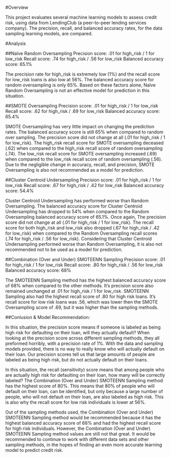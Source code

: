 #Overview

This project evaluates several machine learning models to assess credit risk, using data from LendingClub (a peer-to-peer lending services company). The precision, recall, and balanced accuracy rates, for the data sampling learning models, are compared.


#Analysis

##Naïve Random Oversampling
Precision score: .01 for high_risk / 1 for low_risk
Recall score: .74 for high_risk /  .56 for low_risk
Balanced accuracy score: 65.1%

The precision rate for high_risk is extremely low (1%) and the recall score for low_risk loans is also low at 56%. The balanced accuracy score for random oversampling is only 65%. Based on these factors alone, Naïve Random Oversampling is not an effective model for prediction in this situation.

##SMOTE Oversampling
Precision score: .01 for high_risk / 1 for low_risk 
Recall score: .62 for high_risk / .69 for low_risk
Balanced accuracy score: 65.4%

SMOTE Oversampling has very little impact on changing the prediction rates. The balanced accuracy score is still 65% when compared to random over sampling. The precision score did not change at all (.01 for high_risk / 1 for low_risk). The high_risk recall score for SMOTE oversampling deceased (.62) when compared to the high_risk recall score of random oversampling (.74). The low_risk recall score for SMOTE oversampling increased (.69) when compared to the low_risk recall score of random oversampling (.56). Due to the negligible change in accuracy, recall, and precision, SMOTE Oversampling is also not recommended as a model for prediction.

##Cluster Centroid Undersampling
Precision score: .01 for high_risk / 1 for low_risk
Recall score: .67 for high_risk / .42 for low_risk
Balanced accuracy score: 54.4%

Cluster Centroid Undersampling has performed worse than Random Oversampling. The balanced accuracy score for Cluster Centroid Undersampling has dropped to 54% when compared to the Random Oversampling balanced accuracy score of 65.1%. Once again, The precision score did not change at all (.01 for high_risk / 1 for low_risk). The recall score for both high_risk and low_risk also dropped (.67 for high_risk / .42 for low_risk) when compared to the Random Oversampling recall scores (.74 for high_risk /  .56 for low_risk). Considering that Cluster Centroid Undersampling performed worse than Random Oversampling, it is also not recommended not to be used as a model for prediction.

##Combination (Over and Under) SMOTEENN Sampling
Precision score: .01 for high_risk / 1 for low_risk
Recall score: .80 for high_risk /  .56 for low_risk
Balanced accuracy score: 68%

The SMOTEENN Sampling method has the highest balanced accuracy score of 68% when compared to the other methods. It’s precision score also remained unchanged at .01 for high_risk / 1 for low_risk. SMOTEENN Sampling also had the highest recall score of .80 for high risk loans. It’s recall score for low risk loans was .56, which was lower then the SMOTE Oversampling score of .69, but it was higher than the sampling methods.

##Conlusion & Model Recommendation:

In this situation, the precision score means if someone is labeled as being high risk for defaulting on their loan, will they actually default? When looking at the precision score across different sampling methods, they all preformed horribly, with a precision rate of 1%. With the data and sampling models provided, there is no way to really know who will actually default on their loan. Our precision scores tell us that large amounts of people are labeled as being high risk, but do not actually default on their loans.

In this situation, the recall (sensitivity) score means that among people who are actually high risk for defaulting on their loan, how many will be correctly labeled? The Combination (Over and Under) SMOTEENN Sampling method has the highest score of 80%. This means that 80% of people who will default on their loan, can be identified, but only because a large number of people, who will not default on their loan, are also labeled as high risk. This is also why the recall score for low risk individuals is lower at 56%.

Out of the sampling methods used, the Combination (Over and Under) SMOTEENN Sampling method would be recommended because it has the highest balanced accuracy score of 68% and had the highest recall score for high risk individuals. However, the Combination (Over and Under) SMOTEENN Sampling method values are still not that great. It would be recommended to continue to work with different data sets and other sampling methods, in the hopes of finding an even more accurate learning model to predict credit risk.

